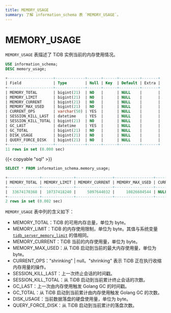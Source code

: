 ```yaml
---
title: MEMORY_USAGE
summary: 了解 information_schema 表 `MEMORY_USAGE`。
---
```


# MEMORY_USAGE

`MEMORY_USAGE` 表描述了 TiDB 实例当前的内存使用情况。

```sql
USE information_schema;
DESC memory_usage;
```

```sql
+--------------------+-------------+------+------+---------+-------+
| Field              | Type        | Null | Key  | Default | Extra |
+--------------------+-------------+------+------+---------+-------+
| MEMORY_TOTAL       | bigint(21)  | NO   |      | NULL    |       |
| MEMORY_LIMIT       | bigint(21)  | NO   |      | NULL    |       |
| MEMORY_CURRENT     | bigint(21)  | NO   |      | NULL    |       |
| MEMORY_MAX_USED    | bigint(21)  | NO   |      | NULL    |       |
| CURRENT_OPS        | varchar(50) | YES  |      | NULL    |       |
| SESSION_KILL_LAST  | datetime    | YES  |      | NULL    |       |
| SESSION_KILL_TOTAL | bigint(21)  | NO   |      | NULL    |       |
| GC_LAST            | datetime    | YES  |      | NULL    |       |
| GC_TOTAL           | bigint(21)  | NO   |      | NULL    |       |
| DISK_USAGE         | bigint(21)  | NO   |      | NULL    |       |
| QUERY_FORCE_DISK   | bigint(21)  | NO   |      | NULL    |       |
+--------------------+-------------+------+------+---------+-------+
11 rows in set (0.000 sec)
```

{{< copyable "sql" >}}

```sql
SELECT * FROM information_schema.memory_usage;
```

```sql
+--------------+--------------+----------------+-----------------+-------------+---------------------+--------------------+---------------------+----------+------------+------------------+
| MEMORY_TOTAL | MEMORY_LIMIT | MEMORY_CURRENT | MEMORY_MAX_USED | CURRENT_OPS | SESSION_KILL_LAST   | SESSION_KILL_TOTAL | GC_LAST             | GC_TOTAL | DISK_USAGE | QUERY_FORCE_DISK |
+--------------+--------------+----------------+-----------------+-------------+---------------------+--------------------+---------------------+----------+------------+------------------+
|  33674170368 |  10737418240 |     5097644032 |     10826604544 | NULL        | 2022-10-17 22:47:47 |                  1 | 2022-10-17 22:47:47 |       20 |          0 |                0 |
+--------------+--------------+----------------+-----------------+-------------+---------------------+--------------------+---------------------+----------+------------+------------------+
2 rows in set (0.002 sec)
```

`MEMORY_USAGE` 表中列的含义如下：

* MEMORY_TOTAL：TiDB 的可用内存总量，单位为 byte。
* MEMORY_LIMIT：TiDB 的内存使用限制，单位为 byte。其值与系统变量 [`tidb_server_memory_limit`](/system-variables.md#tidb_server_memory_limit-从-v640-版本开始引入) 的值相同。
* MEMORY_CURRENT：TiDB 当前的内存使用量，单位为 byte。
* MEMORY_MAX_USED：从 TiDB 启动到当前的最大内存使用量，单位为 byte。
* CURRENT_OPS："shrinking" | null。"shrinking" 表示 TiDB 正在执行收缩内存用量的操作。
* SESSION_KILL_LAST：上一次终止会话的时间戳。
* SESSION_KILL_TOTAL：从 TiDB 启动到当前累计终止会话的次数。
* GC_LAST：上一次由内存使用触发 Golang GC 的时间戳。
* GC_TOTAL：从 TiDB 启动到当前累计由内存使用触发 Golang GC 的次数。
* DISK_USAGE：当前数据落盘的硬盘使用量，单位为 byte。
* QUERY_FORCE_DISK：从 TiDB 启动到当前累计的落盘次数。
